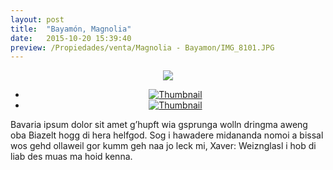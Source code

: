 ```yaml
---
layout: post
title:  "Bayamón, Magnolia"
date:   2015-10-20 15:39:40
preview: /Propiedades/venta/Magnolia - Bayamon/IMG_8101.JPG
---
```


<center>
	<div class="mainImg">
		<img src="/Edweb/Propiedades/venta/Magnolia - Bayamon/IMG_8101.JPG" class="custom">
	</div>
	<!--aqui comienza las fotos pequeñas -->
	<ul class="thumbnails">
	  <li>
	    <a href="/Edweb/Propiedades/venta/Magnolia - Bayamon/IMG_8101.JPG">
	      <img class="tumbnails" src="/Edweb/Propiedades/venta/Magnolia - Bayamon/IMG_8101.JPG" alt="Thumbnail">
	    </a>
	  </li>
	  <li>
	    <a href="/Edweb/Propiedades/venta/Magnolia - Bayamon/IMG_8545.jpg">
	      <img class="tumbnails" src="/Edweb/Propiedades/venta/Magnolia - Bayamon/IMG_8545.jpg" alt="Thumbnail">
	    </a>
	  </li>
	</ul>
	<script src="https://ajax.googleapis.com/ajax/libs/jquery/1.9.1/jquery.min.js"></script>
	<script type="text/javascript" src="/js/jquery.simpleGal.js"></script>
	<script>
		$(document).ready(function () {
			$('.thumbnails').simpleGal({
				mainImage: '.custom'
			});
		});
	</script>
</center>

Bavaria ipsum dolor sit amet g’hupft wia gsprunga wolln dringma aweng oba Biazelt hogg di hera helfgod. Sog i hawadere midananda nomoi a bissal wos gehd ollaweil gor kumm geh naa jo leck mi, Xaver: Weiznglasl i hob di liab des muas ma hoid kenna.
